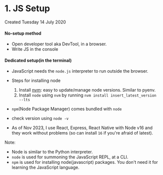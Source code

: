 # 1. JS Setup
Created Tuesday 14 July 2020

#### **No-setup method**
- Open developer tool aka DevTool, in a browser.
- Write JS in the console

#### **Dedicated setup(in the terminal)**
- JavaScript needs the `node.js` interpreter to run outside the browser.
- Steps for installing node
	1. Install [nvm](https://github.com/nvm-sh/nvm): easy to update/manage node versions. Similar to pyenv.
	2. Install `node` using `nvm` by running `nvm install insert_latest_version --lts`

- `npm`(Node Package Manager) comes bundled with `node`
- check version using `node -v`
- As of Nov 2023, I use React, Express, React Native with Node v16 and they work without problems (so can install `16` if you're afraid of latest).

Note:
- Node is similar to the Python interpreter.
- `node` is used for summoning the JavaScript REPL, at a CLI.
- `npm` is used for installing node(javascript) packages. You don't need it for learning the JavaScript language.
